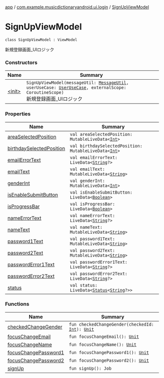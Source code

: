 [app](../../index.md) / [com.example.musicdictionaryandroid.ui.login](../index.md) / [SignUpViewModel](./index.md)

# SignUpViewModel

`class SignUpViewModel : ViewModel`

新規登録画面_UIロジック

### Constructors

| Name | Summary |
|---|---|
| [&lt;init&gt;](-init-.md) | `SignUpViewModel(messageUtil: `[`MessageUtil`](../../com.example.musicdictionaryandroid.ui.util/-message-util/index.md)`, userUseCase: `[`UserUseCase`](../../com.example.musicdictionaryandroid.domain.usecase/-user-use-case/index.md)`, externalScope: CoroutineScope)`<br>新規登録画面_UIロジック |

### Properties

| Name | Summary |
|---|---|
| [areaSelectedPosition](area-selected-position.md) | `val areaSelectedPosition: MutableLiveData<`[`Int`](https://kotlinlang.org/api/latest/jvm/stdlib/kotlin/-int/index.html)`>` |
| [birthdaySelectedPosition](birthday-selected-position.md) | `val birthdaySelectedPosition: MutableLiveData<`[`Int`](https://kotlinlang.org/api/latest/jvm/stdlib/kotlin/-int/index.html)`>` |
| [emailErrorText](email-error-text.md) | `val emailErrorText: LiveData<`[`String`](https://kotlinlang.org/api/latest/jvm/stdlib/kotlin/-string/index.html)`?>` |
| [emailText](email-text.md) | `val emailText: MutableLiveData<`[`String`](https://kotlinlang.org/api/latest/jvm/stdlib/kotlin/-string/index.html)`>` |
| [genderInt](gender-int.md) | `val genderInt: MutableLiveData<`[`Int`](https://kotlinlang.org/api/latest/jvm/stdlib/kotlin/-int/index.html)`>` |
| [isEnableSubmitButton](is-enable-submit-button.md) | `val isEnableSubmitButton: LiveData<`[`Boolean`](https://kotlinlang.org/api/latest/jvm/stdlib/kotlin/-boolean/index.html)`>` |
| [isProgressBar](is-progress-bar.md) | `val isProgressBar: LiveData<`[`Boolean`](https://kotlinlang.org/api/latest/jvm/stdlib/kotlin/-boolean/index.html)`>` |
| [nameErrorText](name-error-text.md) | `val nameErrorText: LiveData<`[`String`](https://kotlinlang.org/api/latest/jvm/stdlib/kotlin/-string/index.html)`?>` |
| [nameText](name-text.md) | `val nameText: MutableLiveData<`[`String`](https://kotlinlang.org/api/latest/jvm/stdlib/kotlin/-string/index.html)`>` |
| [password1Text](password1-text.md) | `val password1Text: MutableLiveData<`[`String`](https://kotlinlang.org/api/latest/jvm/stdlib/kotlin/-string/index.html)`>` |
| [password2Text](password2-text.md) | `val password2Text: MutableLiveData<`[`String`](https://kotlinlang.org/api/latest/jvm/stdlib/kotlin/-string/index.html)`>` |
| [passwordError1Text](password-error1-text.md) | `val passwordError1Text: LiveData<`[`String`](https://kotlinlang.org/api/latest/jvm/stdlib/kotlin/-string/index.html)`?>` |
| [passwordError2Text](password-error2-text.md) | `val passwordError2Text: LiveData<`[`String`](https://kotlinlang.org/api/latest/jvm/stdlib/kotlin/-string/index.html)`?>` |
| [status](status.md) | `val status: LiveData<`[`Status`](../../com.example.musicdictionaryandroid.ui.util/-status/index.md)`<`[`String`](https://kotlinlang.org/api/latest/jvm/stdlib/kotlin/-string/index.html)`?>>` |

### Functions

| Name | Summary |
|---|---|
| [checkedChangeGender](checked-change-gender.md) | `fun checkedChangeGender(checkedId: `[`Int`](https://kotlinlang.org/api/latest/jvm/stdlib/kotlin/-int/index.html)`): `[`Unit`](https://kotlinlang.org/api/latest/jvm/stdlib/kotlin/-unit/index.html) |
| [focusChangeEmail](focus-change-email.md) | `fun focusChangeEmail(): `[`Unit`](https://kotlinlang.org/api/latest/jvm/stdlib/kotlin/-unit/index.html) |
| [focusChangeName](focus-change-name.md) | `fun focusChangeName(): `[`Unit`](https://kotlinlang.org/api/latest/jvm/stdlib/kotlin/-unit/index.html) |
| [focusChangePassword1](focus-change-password1.md) | `fun focusChangePassword1(): `[`Unit`](https://kotlinlang.org/api/latest/jvm/stdlib/kotlin/-unit/index.html) |
| [focusChangePassword2](focus-change-password2.md) | `fun focusChangePassword2(): `[`Unit`](https://kotlinlang.org/api/latest/jvm/stdlib/kotlin/-unit/index.html) |
| [signUp](sign-up.md) | `fun signUp(): Job` |
